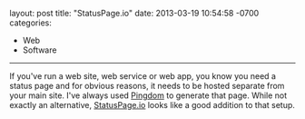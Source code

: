layout: post
title:  "StatusPage.io"
date:   2013-03-19 10:54:58 -0700
categories:
  - Web
  - Software
---

If you've run a web site, web service or web app, you know you need a status page and for obvious reasons, it needs to be hosted separate from your main site. I've always used  [Pingdom](https://www.pingdom.com)  to generate that page. While not exactly an alternative,  [StatusPage.io](https://www.statuspage.io)  looks like a good addition to that setup. 

 
